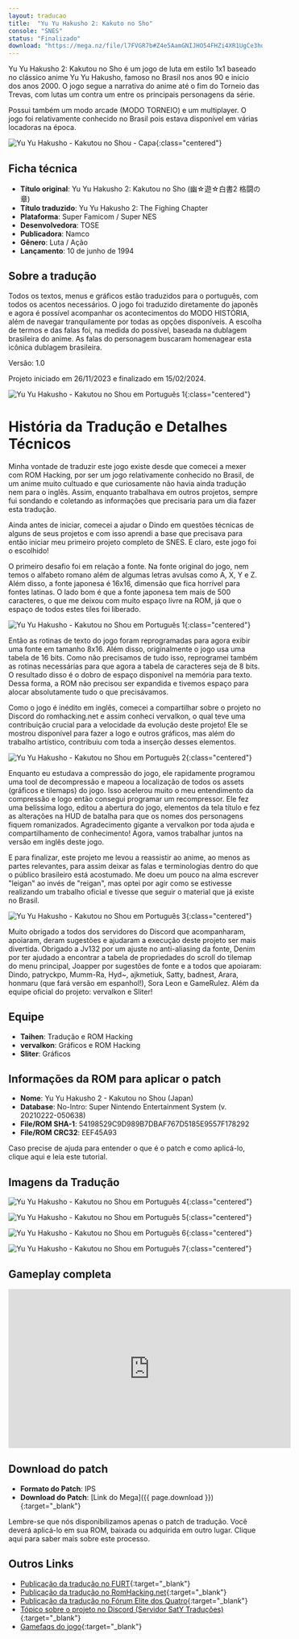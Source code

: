 ```yaml
---
layout: traducao
title:  "Yu Yu Hakusho 2: Kakuto no Sho"
console: "SNES"
status: "Finalizado"
download: "https://mega.nz/file/l7FVGR7b#Z4e5AamGNIJHO54FHZi4XR1UgCe3hqo-2EUnkRFz3gM"
---
```


Yu Yu Hakusho 2: Kakutou no Sho é um jogo de luta em estilo 1x1 baseado no clássico anime Yu Yu Hakusho, famoso no Brasil nos anos 90 e início dos anos 2000. O jogo segue a narrativa do anime até o fim do Torneio das Trevas, com lutas um contra um entre os principais personagens da série.

Possui também um modo arcade (MODO TORNEIO) e um multiplayer. O jogo foi relativamente conhecido no Brasil pois estava disponível em várias locadoras na época.

![Yu Yu Hakusho - Kakutou no Shou - Capa](/img/projeto_yyh2/yyh2_capa.jpeg){:class="centered"}

## Ficha técnica
- **Título original**: Yu Yu Hakusho 2: Kakutou no Sho (幽☆遊☆白書2 格闘の章)
- **Título traduzido**: Yu Yu Hakusho 2: The Fighing Chapter
- **Plataforma**: Super Famicom / Super NES
- **Desenvolvedora**: TOSE
- **Publicadora**: Namco
- **Gênero**: Luta / Ação
- **Lançamento**: 10 de junho de 1994

## Sobre a tradução

Todos os textos, menus e gráficos estão traduzidos para o português, com todos os acentos necessários. O jogo foi traduzido diretamente do japonês e agora é possível acompanhar os acontecimentos do MODO HISTÓRIA, além de navegar tranquilamente por todas as opções disponíveis. A escolha de termos e das falas foi, na medida do possível, baseada na dublagem brasileira do anime. As falas do personagem buscaram homenagear esta icônica dublagem brasileira.

Versão: 1.0

Projeto iniciado em 26/11/2023 e finalizado em 15/02/2024.

![Yu Yu Hakusho - Kakutou no Shou em Português 1](/img/projeto_yyh2/yyh2_jp_000_04_01.png){:class="centered"}

# História da Tradução e Detalhes Técnicos

Minha vontade de traduzir este jogo existe desde que comecei a mexer com ROM Hacking, por ser um jogo relativamente conhecido no Brasil, de um anime muito cultuado e que curiosamente não havia ainda tradução nem para o inglês. Assim, enquanto trabalhava em outros projetos, sempre fui sondando e coletando as informações que precisaria para um dia fazer esta tradução.

Ainda antes de iniciar, comecei a ajudar o Dindo em questões técnicas de alguns de seus projetos e com isso aprendi a base que precisava para então iniciar meu primeiro projeto completo de SNES. E claro, este jogo foi o escolhido!

O primeiro desafio foi em relação a fonte. Na fonte original do jogo, nem temos o alfabeto romano além de algumas letras avulsas como A, X, Y e Z. Além disso, a fonte japonesa é 16x16, dimensão que fica horrível para fontes latinas. O lado bom é que a fonte japonesa tem mais de 500 caracteres, o que me deixou com muito espaço livre na ROM, já que o espaço de todos estes tiles foi liberado.

![Yu Yu Hakusho - Kakutou no Shou em Português 1](/img/projeto_yyh2/yyh2_jp_000_04_02.png){:class="centered"}

Então as rotinas de texto do jogo foram reprogramadas para agora exibir uma fonte em tamanho 8x16. Além disso, originalmente o jogo usa uma tabela de 16 bits. Como não precisamos de tudo isso, reprogramei também as rotinas necessárias para que agora a tabela de caracteres seja de 8 bits. O resultado disso é o dobro de espaço disponível na memória para texto. Dessa forma, a ROM não precisou ser expandida e tivemos espaço para alocar absolutamente tudo o que precisávamos.

Como o jogo é inédito em inglês, comecei a compartilhar sobre o projeto no Discord do romhacking.net e assim conheci vervalkon, o qual teve uma contribuição crucial para a velocidade da evolução deste projeto! Ele se mostrou disponível para fazer a logo e outros gráficos, mas além do trabalho artístico, contribuiu com toda a inserção desses elementos.

![Yu Yu Hakusho - Kakutou no Shou em Português 2](/img/projeto_yyh2/yyh2_jp_000_04_07.png){:class="centered"}

Enquanto eu estudava a compressão do jogo, ele rapidamente programou uma tool de decompressão e mapeou a localização de todos os assets (gráficos e tilemaps) do jogo. Isso acelerou muito o meu entendimento da compressão e logo então consegui programar um recompressor. Ele fez uma belíssima logo, editou a abertura do jogo, elementos da tela título e fez as alterações na HUD de batalha para que os nomes dos personagens fiquem romanizados. Agradecimento gigante a vervalkon por toda ajuda e compartilhamento de conhecimento! Agora, vamos trabalhar juntos na versão em inglês deste jogo.

E para finalizar, este projeto me levou a reassistir ao anime, ao menos as partes relevantes, para assim deixar as falas e terminologias dentro do que o público brasileiro está acostumado. Me doeu um pouco na alma escrever "leigan" ao invés de "reigan", mas optei por agir como se estivesse realizando um trabalho oficial e tivesse que seguir o material que já existe no Brasil.

![Yu Yu Hakusho - Kakutou no Shou em Português 3](/img/projeto_yyh2/yyh2_jp_000_04_06.png){:class="centered"}

Muito obrigado a todos dos servidores do Discord que acompanharam, apoiaram, deram sugestões e ajudaram a execução deste projeto ser mais divertida. Obrigado a Jv132 por um ajuste no anti-aliasing da fonte, Denim por ter ajudado a encontrar a tabela de propriedades do scroll do tilemap do menu principal, Joapper por sugestões de fonte e a todos que apoiaram: Dindo, patryckpo, Mumm-Ra, Hyd~, ajkmetiuk, Satty, badnest, Arara, honmaru (que fará versão em espanhol!), Sora Leon e GameRulez. Além da equipe oficial do projeto: vervalkon e Sliter!

## Equipe

- **Taihen**: Tradução e ROM Hacking
- **vervalkon**: Gráficos e ROM Hacking
- **Sliter**: Gráficos

## Informações da ROM para aplicar o patch

- **Nome**: Yu Yu Hakusho 2 - Kakutou no Shou (Japan)
- **Database**: No-Intro: Super Nintendo Entertainment System (v. 20210222-050638)
- **File/ROM SHA-1**: 54198529C9D989B7DBAF767D5185E9557F178292
- **File/ROM CRC32**: EEF45A93

Caso precise de ajuda para entender o que é o patch e como aplicá-lo, clique aqui e leia este tutorial.

## Imagens da Tradução

![Yu Yu Hakusho - Kakutou no Shou em Português 4](/img/projeto_yyh2/yyh2_jp_000_04_03.png){:class="centered"}

![Yu Yu Hakusho - Kakutou no Shou em Português 5](/img/projeto_yyh2/yyh2_jp_000_04_04.png){:class="centered"}

![Yu Yu Hakusho - Kakutou no Shou em Português 6](/img/projeto_yyh2/yyh2_jp_000_04_05.png){:class="centered"}

![Yu Yu Hakusho - Kakutou no Shou em Português 7](/img/projeto_yyh2/yyh2_jp_000_04_08.png){:class="centered"}

## Gameplay completa

<center><iframe src="https://www.youtube.com/embed/xhd3RX5aksQ?si=ppoE0gZR4j2loJD0" width="560" height="315" frameborder="0" class="centered" title="YouTube video player" allow="accelerometer; autoplay; clipboard-write; encrypted-media; gyroscope; picture-in-picture; web-share" allowfullscreen></iframe></center>

## Download do patch

- **Formato do Patch**: IPS
- **Download do Patch**: [Link do Mega]({{ page.download }}){:target="_blank"}

Lembre-se que nós disponibilizamos apenas o patch de tradução. Você deverá aplicá-lo em sua ROM, baixada ou adquirida em outro lugar. Clique aqui para saber mais sobre este processo.

## Outros Links

- [Publicação da tradução no FURT](https://www.romhacking.net.br/index.php?topic=2671.0){:target="_blank"}
- [Publicação da tradução no RomHacking.net](https://www.romhacking.net/translations/7223/){:target="_blank"}
- [Publicação da tradução no Fórum Elite dos Quatro](https://e4t.com.br/forum/viewtopic.php?t=53){:target="_blank"}
- [Tópico sobre o projeto no Discord (Servidor SatY Traduções)](https://discord.com/channels/890734572919222352/1178346010876071997){:target="_blank"}
- [Gamefaqs do jogo](https://gamefaqs.gamespot.com/snes/564285-yuu-yuu-hakusho-2-kakutou-no-sho){:target="_blank"}
